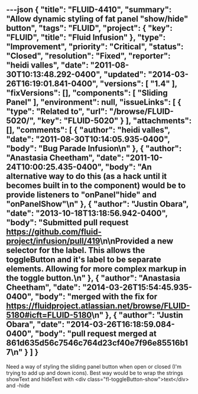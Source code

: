 ---json
{
  "title": "FLUID-4410",
  "summary": "Allow dynamic styling of fat panel \"show/hide\" button",
  "tags": "FLUID",
  "project": {
    "key": "FLUID",
    "title": "Fluid Infusion"
  },
  "type": "Improvement",
  "priority": "Critical",
  "status": "Closed",
  "resolution": "Fixed",
  "reporter": "heidi valles",
  "date": "2011-08-30T10:13:48.292-0400",
  "updated": "2014-03-26T16:19:01.841-0400",
  "versions": [
    "1.4"
  ],
  "fixVersions": [],
  "components": [
    "Sliding Panel"
  ],
  "environment": null,
  "issueLinks": [
    {
      "type": "Related to",
      "url": "/browse/FLUID-5020/",
      "key": "FLUID-5020"
    }
  ],
  "attachments": [],
  "comments": [
    {
      "author": "heidi valles",
      "date": "2011-08-30T10:14:05.935-0400",
      "body": "Bug Parade Infusion\n"
    },
    {
      "author": "Anastasia Cheetham",
      "date": "2011-10-24T10:00:25.435-0400",
      "body": "An alternative way to do this (as a hack until it becomes built in to the component) would be to provide listeners to \"onPanel\"hide\" and \"onPanelShow\"\n"
    },
    {
      "author": "Justin Obara",
      "date": "2013-10-18T13:18:56.942-0400",
      "body": "Submitted pull request <https://github.com/fluid-project/infusion/pull/419>\n\nProvided a new selector for the label. This allows the toggleButton and it's label to be separate elements. Allowing for more complex markup in the toggle button.\n"
    },
    {
      "author": "Anastasia Cheetham",
      "date": "2014-03-26T15:54:45.935-0400",
      "body": "merged with the fix for <https://fluidproject.atlassian.net/browse/FLUID-5180#icft=FLUID-5180>\n"
    },
    {
      "author": "Justin Obara",
      "date": "2014-03-26T16:18:59.084-0400",
      "body": "pull request merged at 861d635d56c7546c764d23cf40e7f96e85516b17\n"
    }
  ]
}
---
Need a way of styling the sliding panel button when open or closed (I'm trying to add up and down icons). Best way would be to wrap the strings showText and hideText with \<div class="fl-toggleButton-show">text\</div> and -hide

        